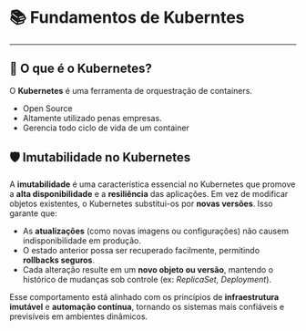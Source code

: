 # 📚 Fundamentos de Kuberntes

---

## 🎯 O que é o Kubernetes?

O **Kubernetes** é uma ferramenta de orquestração de containers.

- Open Source
- Altamente utilizado penas empresas.
- Gerencia todo ciclo de vida de um container

## 🛡️ Imutabilidade no Kubernetes

A **imutabilidade** é uma característica essencial no Kubernetes que promove a **alta disponibilidade** e a **resiliência** das aplicações. Em vez de modificar objetos existentes, o Kubernetes substitui-os por **novas versões**. Isso garante que:

- As **atualizações** (como novas imagens ou configurações) não causem indisponibilidade em produção.
- O estado anterior possa ser recuperado facilmente, permitindo **rollbacks seguros**.
- Cada alteração resulte em um **novo objeto ou versão**, mantendo o histórico de mudanças sob controle (ex: _ReplicaSet, Deployment_).

Esse comportamento está alinhado com os princípios de **infraestrutura imutável** e **automação contínua**, tornando os sistemas mais confiáveis e previsíveis em ambientes dinâmicos.
